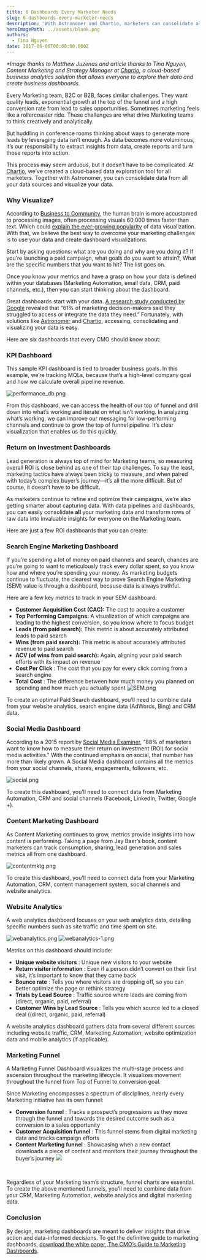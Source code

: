 ```yaml
---
title: 6 Dashboards Every Marketer Needs
slug: 6-dashboards-every-marketer-needs
description: 'With Astronomer and Chartio, marketers can consolidate all their data sources and visualize their data.'
heroImagePath: ../assets/blank.png
authors:
  - Tina Nguyen
date: 2017-06-06T00:00:00.000Z
---
```


_\*Image thanks to Matthew Juzenas and article thanks to Tina Nguyen, Content Marketing and Strategy Manager at [Chartio](https://www.chartio.com/),&nbsp;a cloud-based business analytics solution that allows everyone to explore their data and create business dashboards.&nbsp;_

Every Marketing team, B2C or B2B, faces similar challenges. They want quality leads, exponential growth at the top of the funnel and a high conversion rate from lead to sales opportunities. Sometimes marketing feels like a rollercoaster ride. These challenges are what drive Marketing teams to think creatively and analytically.

But huddling in conference rooms thinking about ways to generate more leads by leveraging data isn’t enough. As data becomes more voluminous, it’s our responsibility to extract insights from data, create reports and turn those reports into action.

This process may seem arduous, but it doesn’t have to be complicated. At [Chartio](https://chartio.com/), we’ve created a cloud-based data exploration tool for all marketers.&nbsp;Together with Astronomer, you can consolidate data from all your data sources and visualize your data.

### Why Visualize?

According to [Business to Community](https://www.business2community.com/digital-marketing/visual-marketing-pictures-worth-60000-words-01126256#zH8TkrtJuguxgDDh.97), the human brain is more accustomed to processing images, often processing visuals 60,000 times faster than text. Which could [explain the ever-growing popularity](https://www.scribblelive.com/blog/2012/02/23/why-is-data-visualization-so-hot/) of data visualization. With that, we believe the best way to overcome your marketing challenges is to use your data and create dashboard visualizations.

Start by asking questions: what are you doing and why are you doing it? If you’re launching a paid campaign, what goals do you want to attain?, What are the specific numbers that you want to hit? The list goes on.

Once you know your metrics and have a grasp on how your data is defined within your databases (Marketing Automation, email data, CRM, paid channels, etc.), then you can start thinking about the dashboard.

Great dashboards start with your data. [A research study conducted by Google](https://www.thinkwithgoogle.com/articles/marketing-analytics-data-challenges-opportunities.html)&nbsp;revealed that “61% of marketing decision-makers said they struggled to access or integrate the data they need.” Fortunately, with solutions like [Astronomer](/) and [Chartio](https://www.chartio.com/), accessing,&nbsp;consolidating&nbsp;and visualizing your data is easy.

Here are six dashboards that every CMO should know about:

### KPI Dashboard

This sample KPI dashboard is tied to broader business goals. In this example, we’re tracking MQLs, because that’s a high-level company goal and how we calculate overall pipeline revenue.

 ![performance_db.png](../assets/performance_db.png)  

From this dashboard, we can access the health of our top of funnel and drill down into what’s working and iterate on what isn’t working. In analyzing what’s working, we can improve our messaging for low-performing channels and continue to grow the top of funnel pipeline. It’s clear visualization that enables us do this quickly.

### Return on Investment Dashboards

Lead generation is always top of mind for Marketing teams, so measuring overall ROI is close behind as one of their top challenges. To say the least, marketing tactics have always been tricky to measure, and when paired with today’s complex buyer’s journey—it’s all the more difficult. But of course, it doesn’t have to be difficult.

As marketers continue to refine and optimize their campaigns, we’re also getting smarter about capturing data. With data pipelines and dashboards, you can easily consolidate **all** your marketing data and transform rows of raw data into invaluable insights for everyone on the Marketing team.

Here are just a few ROI dashboards that you can create:

### Search Engine Marketing Dashboard

If you’re spending a lot of money on paid channels and search, chances are you’re going to want to meticulously track every dollar spent, so you know how and where you’re spending your money. As marketing budgets continue to fluctuate, the clearest way to prove Search Engine Marketing (SEM) value is through a dashboard, because data is always truthful.

Here are a few key metrics to track in your SEM dashboard:

- **Customer Acquisition Cost (CAC):** The cost to acquire a customer&nbsp;
- **Top Performing Campaigns:** A visualization of which campaigns are leading to the highest conversion, so you know where to focus budget 
- **Leads (from paid search):** This metric is about accurately attributed leads to paid search 
- **Wins (from paid search):** This metric is about accurately attributed revenue to paid search 
- **ACV (of wins from paid search):** Again, aligning your paid search efforts with its impact on revenue
- **Cost Per Click** : The cost that you pay for every click coming from a search engine 
- **Total Cost** : The difference between how much money you planned on spending and how much you actually spent 
 ![SEM.png](../assets/SEM.png)  
  

To create an optimal Paid Search dashboard, you’ll need to combine data from your website analytics, search engine data (AdWords, Bing) and CRM data.

### Social Media Dashboard

According to a 2015 report by [Social Media Examiner](https://www.socialmediaexaminer.com/SocialMediaMarketingIndustryReport2015.pdf), “88% of marketers want to know how to measure their return on investment (ROI) for social media activities." With the continued emphasis on social, that number has more than likely grown. A Social Media dashboard contains all the metrics from your social channels, shares, engagements, followers, etc.

 ![social.png](../assets/social.png)  

To create this dashboard, you’ll need to connect data from Marketing Automation, CRM and social channels (Facebook, LinkedIn, Twitter, Google +).

### Content Marketing Dashboard

As Content Marketing continues to grow, metrics provide insights into how content is performing. Taking a page from Jay Baer’s book, content marketers can track consumption, sharing, lead generation and sales metrics all from one dashboard.

 ![contentmktg.png](../assets/contentmktg.png)  

To create this dashboard, you’ll need to connect data from your Marketing Automation, CRM, content management system, social channels and website analytics.

### Website Analytics

A web analytics dashboard focuses on your web analytics data, detailing specific numbers such as site traffic and time spent on site.

 ![webanalytics.png](../assets/webanalytics.png) ![webanalytics-1.png](../assets/webanalytics-1.png)  

Metrics on this dashboard should include:

- **Unique website visitors** : Unique new visitors to your website 
- **Return visitor information** : Even if a person didn’t convert on their first visit, it’s important to know that they came back 
- **Bounce rate** : Tells you where visitors are dropping off, so you can better optimize the page or rethink strategy 
- **Trials by Lead Source** : Traffic source where leads are coming from (direct, organic, paid, referral) 
- **Customer Wins by Lead Source** : Tells you which source led to a closed deal ((direct, organic, paid, referral) &nbsp;

A website analytics dashboard gathers data from several different sources including website traffic, CRM, Marketing Automation, website optimization data and mobile analytics (if applicable).

### Marketing Funnel

A Marketing Funnel Dashboard visualizes the multi-stage process and ascension throughout the marketing lifecycle. It visualizes movement throughout the funnel from Top of Funnel to conversion goal.

Since Marketing encompasses a spectrum of disciplines, nearly every Marketing initiative has its own funnel:

- **Conversion funnel** : Tracks a prospect’s progressions as they move through the funnel and towards the desired outcome such as a conversion to a sales opportunity
- **Customer Acquisition funnel** : This funnel stems from digital marketing data and tracks campaign efforts
- **Content Marketing funnel** : Showcasing when a new contact downloads a piece of content and monitors their journey throughout the buyer’s journey
 ![](https://cdn-images-1.medium.com/max/1600/1*sn1UC4_pV2FfqkHTU-f36g.png)

&nbsp;

Regardless of your Marketing team’s structure, funnel charts are essential. To create the above mentioned funnels, you’ll need to combine data from your CRM, Marketing Automation, website analytics and digital marketing data.

### Conclusion

By design, marketing dashboards are meant to deliver insights that drive action and data-informed decisions. To get the definitive guide to marketing dashboards, [download the white paper, The CMO’s Guide to Marketing Dashboards](https://landing.chartio.com/whitepaper-marketing-guide-to-dashboards).

